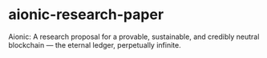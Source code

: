# aionic-research-paper
Aionic: A research proposal for a provable, sustainable, and credibly neutral blockchain — the eternal ledger, perpetually infinite.
